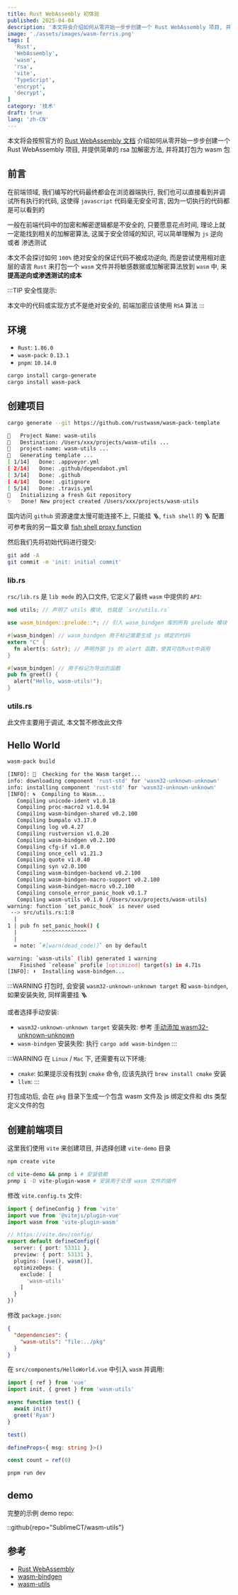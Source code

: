 ```yaml
---
title: Rust WebAssembly 初体验
published: 2025-04-04
description: '本文将会介绍如何从零开始一步步创建一个 Rust WebAssembly 项目, 并提供简单的 rsa 加解密方法, 并将其打包为 wasm 包'
image: './assets/images/wasm-ferris.png'
tags: [
  'Rust',
  'WebAssembly',
  'wasm',
  'rsa',
  'vite',
  'TypeScript',
  'encrypt',
  'decrypt',
]
category: '技术'
draft: true
lang: 'zh-CN'
---
```


本文将会按照官方的 [Rust WebAssembly 文档](https://rustwasm.github.io/docs/book/game-of-life/setup.html) 介绍如何从零开始一步步创建一个 Rust WebAssembly 项目, 并提供简单的 rsa 加解密方法, 并将其打包为 wasm 包

## 前言
在前端领域, 我们编写的代码最终都会在浏览器端执行, 我们也可以直接看到并调试所有执行的代码, 这使得 `javascript` 代码毫无安全可言, 因为一切执行的代码都是可以看到的

一般在前端代码中的加密和解密逻辑都是不安全的, 只要愿意花点时间, 理论上就一定能找到相关的加解密算法, 这属于安全领域的知识, 可以简单理解为 `js` 逆向 或者 渗透测试

本文不会探讨如何 `100%` 绝对安全的保证代码不被成功逆向, 而是尝试使用相对底层的语言 `Rust` 来打包一个 `wasm` 文件并将敏感数据或加解密算法放到 `wasm` 中, 来 **提高逆向或渗透测试的成本**

:::TIP
安全性提示:

本文中的代码或实现方式不是绝对安全的, 前端加密应该使用 `RSA` 算法
:::

## 环境
- `Rust`: `1.86.0`
- `wasm-pack`: `0.13.1`
- `pnpm`: `10.14.0`

```bash
cargo install cargo-generate
cargo install wasm-pack
```

## 创建项目
```bash
cargo generate --git https://github.com/rustwasm/wasm-pack-template

🤷   Project Name: wasm-utils
🔧   Destination: /Users/xxx/projects/wasm-utils ...
🔧   project-name: wasm-utils ...
🔧   Generating template ...
[ 1/14]   Done: .appveyor.yml
[ 2/14]   Done: .github/dependabot.yml
[ 3/14]   Done: .github
[ 4/14]   Done: .gitignore
[ 5/14]   Done: .travis.yml                                                                                                                                                        [ 6/14]   Done: Cargo.toml                                                                                                                                                         [ 7/14]   Done: LICENSE_APACHE                                                                                                                                                     [ 8/14]   Done: LICENSE_MIT                                                                                                                                                        [ 9/14]   Done: README.md                                                                                                                                                          [10/14]   Done: src/lib.rs                                                                                                                                                         [11/14]   Done: src/utils.rs                                                                                                                                                       [12/14]   Done: src                                                                                                                                                                [13/14]   Done: tests/web.rs                                                                                                                                                       [14/14]   Done: tests                                                                                                                                                              🔧   Moving generated files into: `/Users/xxx/projects/wasm-utils`...
🔧   Initializing a fresh Git repository
✨   Done! New project created /Users/xxx/projects/wasm-utils
```

国内访问 `github` 资源速度太慢可能连接不上, 只能挂 🪜, `fish shell` 的 🪜 配置可参考我的另一篇文章 [fish shell proxy function](../fish-shell/#function)


然后我们先将初始代码进行提交:

```bash
git add -A
git commit -m 'init: initial commit'
```

### lib.rs
`rsc/lib.rs` 是 `lib mode` 的入口文件, 它定义了最终 `wasm` 中提供的 `API`:

```rust
mod utils; // 声明了 utils 模块, 也就是 `src/utils.rs`

use wasm_bindgen::prelude::*; // 引入 wasm_bindgen 库的所有 prelude 模块

#[wasm_bindgen] // wasm_bindgen 用于标记需要生成 js 绑定的代码
extern "C" {
  fn alert(s: &str); // 声明外部 js 的 alert 函数，使其可在Rust中调用
}

#[wasm_bindgen] // 用于标记为导出的函数
pub fn greet() {
  alert("Hello, wasm-utils!");
}

```

### utils.rs
此文件主要用于调试, 本文暂不修改此文件

## Hello World
```bash
wasm-pack build

[INFO]: 🎯  Checking for the Wasm target...
info: downloading component 'rust-std' for 'wasm32-unknown-unknown'
info: installing component 'rust-std' for 'wasm32-unknown-unknown'
[INFO]: 🌀  Compiling to Wasm...
   Compiling unicode-ident v1.0.18
   Compiling proc-macro2 v1.0.94
   Compiling wasm-bindgen-shared v0.2.100
   Compiling bumpalo v3.17.0
   Compiling log v0.4.27
   Compiling rustversion v1.0.20
   Compiling wasm-bindgen v0.2.100
   Compiling cfg-if v1.0.0
   Compiling once_cell v1.21.3
   Compiling quote v1.0.40
   Compiling syn v2.0.100
   Compiling wasm-bindgen-backend v0.2.100
   Compiling wasm-bindgen-macro-support v0.2.100
   Compiling wasm-bindgen-macro v0.2.100
   Compiling console_error_panic_hook v0.1.7
   Compiling wasm-utils v0.1.0 (/Users/xxx/projects/wasm-utils)
warning: function `set_panic_hook` is never used
 --> src/utils.rs:1:8
  |
1 | pub fn set_panic_hook() {
  |        ^^^^^^^^^^^^^^
  |
  = note: `#[warn(dead_code)]` on by default

warning: `wasm-utils` (lib) generated 1 warning
    Finished `release` profile [optimized] target(s) in 4.71s
[INFO]: ⬇️  Installing wasm-bindgen...
```

:::WARNING
打包时, 会安装 `wasm32-unknown-unknown target` 和 `wasm-bindgen`, 如果安装失败, 同样需要挂 🪜

或者选择手动安装:
- `wasm32-unknown-unknown target` 安装失败: 参考 [手动添加 wasm32-unknown-unknown](http://rustwasm.github.io/docs/wasm-pack/prerequisites/non-rustup-setups.html#manually-add-wasm32-unknown-unknown)
- `wasm-bindgen` 安装失败: 执行 `cargo add wasm-bindgen`
:::

:::WARNING
在 `Linux` / `Mac` 下, 还需要有以下环境:
- `cmake`: 如果提示没有找到 `cmake` 命令, 应该先执行 `brew install cmake` 安装
- `llvm`: 
:::

打包成功后, 会在 `pkg` 目录下生成一个包含 wasm 文件及 js 绑定文件和 dts 类型定义文件的包

## 创建前端项目
这里我们使用 `vite` 来创建项目, 并选择创建 `vite-demo` 目录
```bash
npm create vite
```

```bash
cd vite-demo && pnmp i # 安装依赖
pnmp i -D vite-plugin-wasm # 安装用于处理 wasm 文件的插件
```

修改 `vite.config.ts` 文件:
```ts
import { defineConfig } from 'vite'
import vue from '@vitejs/plugin-vue'
import wasm from 'vite-plugin-wasm'

// https://vite.dev/config/
export default defineConfig({
  server: { port: 53311 },
  preview: { port: 53131 },
  plugins: [vue(), wasm()],
  optimizeDeps: {
    exclude: [
      'wasm-utils'
    ]
  }
})
```

修改 `package.json`:
```json
{
  "dependencies": {
    "wasm-utils": "file:../pkg"
  }
}
```

在 `src/components/HelloWorld.vue` 中引入 `wasm` 并调用:
```typescript
import { ref } from 'vue'
import init, { greet } from 'wasm-utils'

async function test() {
  await init()
  greet('Ryan')
}

test()

defineProps<{ msg: string }>()

const count = ref(0)
```

```bash
pnpm run dev
```

## demo
完整的示例 demo repo:

::github{repo="SublimeCT/wasm-utils"}

## 参考
- [Rust WebAssembly](https://rustwasm.github.io/docs/book/game-of-life/setup.html)
- [wasm-bindgen](https://rustwasm.github.io/wasm-bindgen/)
- [wasm-utils](https://github.com/SublimeCT/wasm-utils)